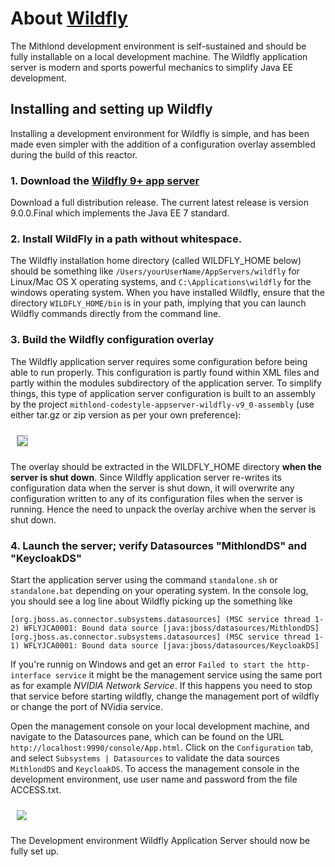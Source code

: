 # About [Wildfly](http://www.wildfly.org)

The Mithlond development environment is self-sustained and should be fully 
installable on a local development machine. The Wildfly application server is 
modern and sports powerful mechanics to simplify Java EE development.

## Installing and setting up Wildfly

Installing a development environment for Wildfly is simple, and has been 
made even simpler with the addition of a configuration overlay assembled 
during the build of this reactor.

### 1. Download the [Wildfly 9+ app server](http://wildfly.org/downloads/)

Download a full distribution release.
The current latest release is version 9.0.0.Final which implements the Java EE 7 standard.

### 2. Install WildFly in a path **without whitespace**.

The Wildfly installation home directory (called WILDFLY_HOME below) should be something like
`/Users/yourUserName/AppServers/wildfly` for Linux/Mac OS X operating systems, and `C:\Applications\wildfly` 
for the windows operating system. When you have installed Wildfly, ensure that the directory `WILDFLY_HOME/bin` 
is in your path, implying that you can launch Wildfly commands directly from the command line.

### 3. Build the Wildfly configuration overlay

The Wildfly application server requires some configuration before being able to run properly. 
This configuration is partly found within XML files and partly within the modules subdirectory 
of the application server. To simplify things, this type of application server configuration is 
built to an assembly by the project `mithlond-codestyle-appserver-wildfly-v9_0-assembly` 
(use either tar.gz or zip version as per your own preference):

<img src="../images/wildfly_overlay.png" style="margin:10px; border: solid DarkGray 1px;" altText="Overlay Structure"/>

The overlay should be extracted in the WILDFLY_HOME directory **when the server is shut down**. 
Since Wildfly application server re-writes its configuration data when the server is shut down, it will 
overwrite any configuration written to any of its configuration files when the server is running. 
Hence the need to unpack the overlay archive when the server is shut down.

### 4. Launch the server; verify Datasources "MithlondDS" and "KeycloakDS"

Start the application server using the command `standalone.sh` or `standalone.bat` depending on your operating system.
In the console log, you should see a log line about Wildfly picking up the something like
    
    [org.jboss.as.connector.subsystems.datasources] (MSC service thread 1-2) WFLYJCA0001: Bound data source [java:jboss/datasources/MithlondDS]
    [org.jboss.as.connector.subsystems.datasources] (MSC service thread 1-1) WFLYJCA0001: Bound data source [java:jboss/datasources/KeycloakDS]

If you're runnig on Windows and get an error `Failed to start the http-interface service` it might be the management service using the same port as for example *NVIDIA Network Service*. If this happens you need to stop that service before starting wildfly, change the management port of wildfly or change the port of NVidia service.

Open the management console on your local development machine, and navigate to the
Datasources pane, which can be found on the URL `http://localhost:9990/console/App.html`.
Click on the `Configuration` tab, and select `Subsystems | Datasources` to validate the 
data sources `MithlondDS` and `KeycloakDS`. To access the management console in the development
environment, use user name and password from the file ACCESS.txt.

<img src="../images/datasources_scaled.png" style="margin:10px;" altText="Wildfly Datasources"/>

The Development environment Wildfly Application Server should now be fully set up.



